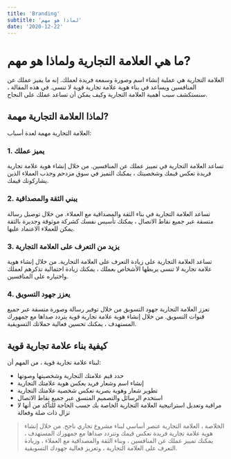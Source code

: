 ```yaml
---
title: 'Branding'
subtitle: 'لماذا هو مهم'
date: '2020-12-22'
---
```


# ما هي العلامة التجارية ولماذا هو مهم?

العلامة التجارية هي عملية إنشاء اسم وصورة وسمعة فريدة لعملك. إنه ما يميز عملك عن المنافسين ويساعد في بناء هوية علامة تجارية قوية لا تنسى. في هذه المقالة ، سنستكشف سبب أهمية العلامة التجارية وكيف يمكن أن تساعد عملك على النجاح.

## لماذا العلامة التجارية مهمة?

العلامة التجارية مهمة لعدة أسباب:

### 1. يميز عملك

تساعد العلامة التجارية في تمييز عملك عن المنافسين. من خلال إنشاء هوية علامة تجارية فريدة تعكس قيمك وشخصيتك ، يمكنك التميز في سوق مزدحم وجذب العملاء الذين يشاركونك قيمك.

### 2. يبني الثقة والمصداقية

تساعد العلامة التجارية في بناء الثقة والمصداقية مع العملاء. من خلال توصيل رسالة متسقة عبر جميع نقاط الاتصال ، يمكنك تأسيس نفسك كشركة موثوقة وجديرة بالثقة يمكن للعملاء الاعتماد عليها.

### 3. يزيد من التعرف على العلامة التجارية

تساعد العلامة التجارية على زيادة التعرف على العلامة التجارية. من خلال إنشاء هوية علامة تجارية لا تنسى يربطها الأشخاص بعملك ، يمكنك زيادة احتمالية تذكرهم لعملك واختياره على المنافسين.

### 4. يعزز جهود التسويق

تعزز العلامة التجارية جهود التسويق من خلال توفير رسالة وصورة متسقة عبر جميع قنوات التسويق. من خلال إنشاء هوية علامة تجارية قوية يتردد صداها مع جمهورك المستهدف ، يمكنك تحسين فعالية حملاتك التسويقية.

## كيفية بناء علامة تجارية قوية

لبناء علامة تجارية قوية ، من المهم أن:

-   حدد قيم علامتك التجارية وشخصيتها وصوتها
-   إنشاء اسم وشعار فريد يعكس هوية علامتك التجارية
-   تطوير شعار وهوية بصرية تعكس شخصية علامتك التجارية
-   استخدم الرسائل والتصميم المتسق عبر جميع نقاط الاتصال
-   مراقبة وتعديل استراتيجية العلامة التجارية الخاصة بك حسب الحاجة للتأكد من أنها لا تزال ذات صلة وفعالة

> الخلاصة ، العلامة التجارية عنصر أساسي لبناء مشروع تجاري ناجح. من خلال إنشاء هوية علامة تجارية فريدة تعكس قيمك وتتردد صداها مع جمهورك المستهدف ، يمكنك تمييز عملك عن المنافسين ، وبناء الثقة والمصداقية مع العملاء ، وزيادة التعرف على العلامة التجارية ، وتعزيز فعالية جهودك التسويقية.
